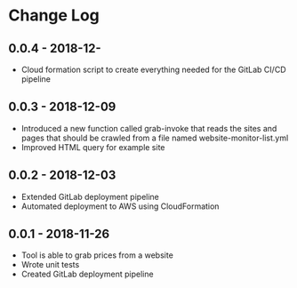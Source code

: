 # Change Log

## 0.0.4 - 2018-12-
- Cloud formation script to create everything needed for the GitLab CI/CD pipeline

## 0.0.3 - 2018-12-09
- Introduced a new function called grab-invoke that reads the sites and pages that should be crawled from a file named website-monitor-list.yml
- Improved HTML query for example site

## 0.0.2 - 2018-12-03
- Extended GitLab deployment pipeline
- Automated deployment to AWS using CloudFormation

## 0.0.1 - 2018-11-26
- Tool is able to grab prices from a website
- Wrote unit tests
- Created GitLab deployment pipeline
